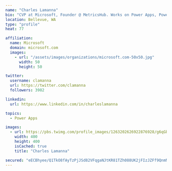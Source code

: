 ```yaml
---
name: "Charles Lamanna"
bio: "CVP at Microsoft, Founder @ MetricsHub. Works on Power Apps, Power Automate, Power Virtual Agent, Common Data Service and Dynamics 365."
location: Bellevue, WA
type: "profile"
heat: 77

affiliation:
  name: Microsoft
  domain: microsoft.com
  images:
    - url: "/assets/images/organizations/microsoft.com-50x50.jpg"
      width: 50
      height: 50

twitter:
  username: clamanna
  url: https://twitter.com/clamanna
  followers: 3982

linkedin:
  url: https://www.linkedin.com/in/charleslamanna

topics:
  - Power Apps

images:
  - url: https://pbs.twimg.com/profile_images/1263202626922876928/g6qGbHZ-_400x400.jpg
    width: 400
    height: 400
    isCached: true
    title: "Charles Lamanna"

secured: "eECBhyee/Q1TkO8fAyTzPjJSd82VFqgaNJtKR81TZh088UK2jFIzJZFf9QnmN3Ym8mmF/tSo9LiFf0a/XdCO1RLa/PLK6lkvvT/I0iOXVNcDKMRFkeKYf0Lv/AOVceOk3U/GSrg+eyeSzKTfpdEdg4LmHaA1r66aw4mllRzdim1pD6zgNs/R+38cQjF1GpW4nVZWvgs+kc+HSI+71nvua6TNkkfHPd/fn1uf0dkEqs1NJaW8WtuBogOse0nnlDXdoDdStoifHsqFbK8qBYsgccrmp78Wu+8RHFJccd/I4ko90Xnqzf6I3LD7RyG8CjZ9m7RYXuXtVYhbCq6IdQPdoft/L8i+wY++lAUtwyboFVjP1SnwPdhQHFOjWrHDl4CLl2A4fr0oh5FypP7asAyDCdSTRFA4dRmvjapnbnvyxS0=;vKQ9LLGC8x7cJwrbu1X9aA=="
---
```


